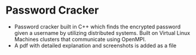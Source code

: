 # Password Cracker
* Password cracker built in C++ which finds the encrypted password given a username by utilizing distributed systems.  Built on Virtual Linux Machines clusters that communicate using OpenMPI.
* A pdf with detailed explanation and screenshots is added as a file

